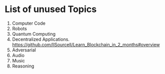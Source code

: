 # List of unused Topics

1. Computer Code
2. Robots
3. Quantum Computing
4. Decentralized Applications. https://github.com/llSourcell/Learn_Blockchain_in_2_months#overview
5. Adversarial
6. Audio
7. Music
8. Reasoning
